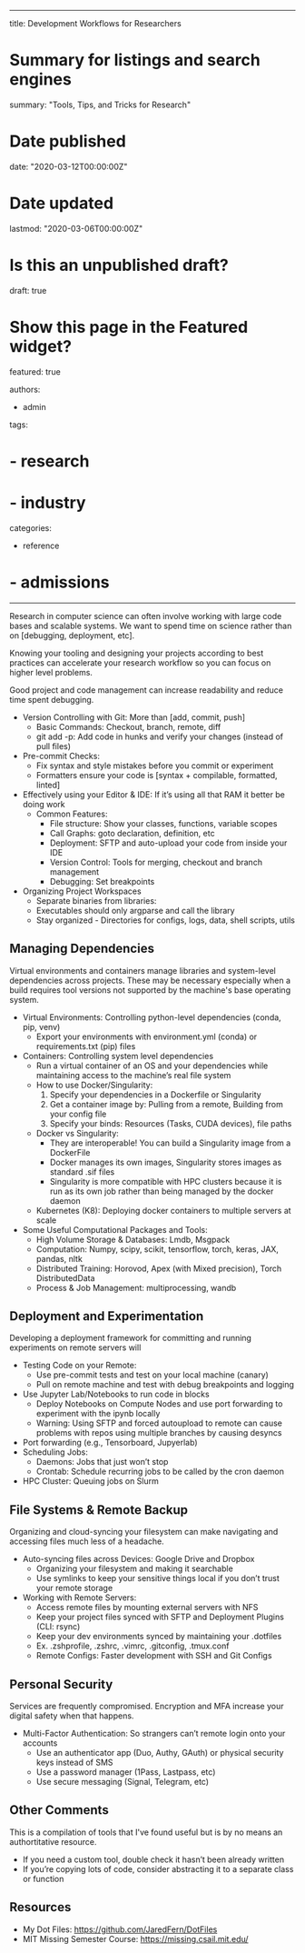 
---
title: Development Workflows for Researchers

# Summary for listings and search engines
summary: "Tools, Tips, and Tricks for Research"

# Date published
date: "2020-03-12T00:00:00Z"

# Date updated
lastmod: "2020-03-06T00:00:00Z"

# Is this an unpublished draft?
draft: true

# Show this page in the Featured widget?
featured: true

authors:
- admin

tags:
# - research
# - industry

categories:
- reference
# - admissions

---
Research in computer science can often involve working with large code bases and scalable systems. We want to spend time on science rather than on [debugging, deployment, etc].

Knowing your tooling and designing your projects according to best practices can accelerate your research workflow so you can focus on higher level problems.

Good project and code management can increase readability and reduce time spent debugging.

* Version Controlling with Git: More than [add, commit, push]
  * Basic Commands: Checkout, branch, remote, diff
  * git add -p: Add code in hunks and verify your changes (instead of pull files)
* Pre-commit Checks:
  * Fix syntax and style mistakes before you commit or experiment
  * Formatters ensure your code is [syntax + compilable, formatted, linted]
* Effectively using your Editor & IDE: If it’s using all that RAM it better be doing work
  * Common Features:
    * File structure: Show your classes, functions, variable scopes
    * Call Graphs: goto declaration, definition, etc
    * Deployment: SFTP and auto-upload your code from inside your IDE
    * Version Control: Tools for merging, checkout and branch management
    * Debugging: Set breakpoints
* Organizing Project Workspaces
  * Separate binaries from libraries:
  * Executables should only argparse and call the library
  * Stay organized - Directories for configs, logs, data, shell scripts, utils

## Managing Dependencies

Virtual environments and containers manage libraries and system-level dependencies across projects. These may be necessary especially when a build requires tool versions not supported by the machine's base operating system.

* Virtual Environments: Controlling python-level dependencies (conda, pip, venv)
  * Export your environments with environment.yml (conda) or requirements.txt (pip) files
* Containers: Controlling system level dependencies
  * Run a virtual container of an OS and your dependencies while maintaining access to the machine’s real file system
  * How to use Docker/Singularity:
    1. Specify your dependencies in a Dockerfile or Singularity
    2. Get a container image by: Pulling from a remote, Building from your config file
    3. Specify your binds: Resources (Tasks, CUDA devices), file paths
  * Docker vs Singularity:
    * They are interoperable! You can build a Singularity image from a DockerFile
    * Docker manages its own images, Singularity stores images as standard .sif files
    * Singularity is more compatible with HPC clusters because it is run as its own job rather than being managed by the docker daemon
  * Kubernetes (K8): Deploying docker containers to multiple servers at scale
* Some Useful Computational Packages and Tools:
  * High Volume Storage & Databases: Lmdb, Msgpack
  * Computation: Numpy, scipy, scikit, tensorflow, torch, keras, JAX, pandas, nltk
  * Distributed Training: Horovod, Apex (with Mixed precision), Torch DistributedData
  * Process & Job Management: multiprocessing, wandb

## Deployment and Experimentation

Developing a deployment framework for committing and running experiments on remote servers will

* Testing Code on your Remote:
  * Use pre-commit tests and test on your local machine (canary)
  * Pull on remote machine and test with debug breakpoints and logging
* Use Jupyter Lab/Notebooks to run code in blocks
  * Deploy Notebooks on Compute Nodes and use port forwarding to experiment with the ipynb locally
  * Warning: Using SFTP and forced autoupload to remote can cause problems with repos using multiple branches by causing desyncs
* Port forwarding (e.g., Tensorboard, Jupyerlab)
* Scheduling Jobs:
  * Daemons: Jobs that just won’t stop
  * Crontab: Schedule recurring jobs to be called by the cron daemon
* HPC Cluster: Queuing jobs on Slurm

## File Systems & Remote Backup

Organizing and cloud-syncing your filesystem can make navigating and accessing files much less of a headache.

* Auto-syncing files across Devices: Google Drive and Dropbox
  * Organizing your filesystem and making it searchable
  * Use symlinks to keep your sensitive things local if you don’t trust your remote storage
* Working with Remote Servers:
  * Access remote files by mounting external servers with NFS
  * Keep your project files synced with SFTP and Deployment Plugins (CLI: rsync)
  * Keep your dev environments synced by maintaining your .dotfiles
  * Ex. .zshprofile, .zshrc, .vimrc, .gitconfig, .tmux.conf
  * Remote Configs: Faster development with SSH and Git Configs

## Personal Security

Services are frequently compromised. Encryption and MFA increase your digital safety when that happens.

* Multi-Factor Authentication: So strangers can’t remote login onto your accounts
  * Use an authenticator app (Duo, Authy, GAuth) or physical security keys instead of SMS
  * Use a password manager (1Pass, Lastpass, etc)
  * Use secure messaging (Signal, Telegram, etc)

## Other Comments

This is a compilation of tools that I've found useful but is by no means an authortitative resource.

* If you need a custom tool, double check it hasn’t been already written
* If you’re copying lots of code, consider abstracting it to a separate class or function

## Resources

* My Dot Files: https://github.com/JaredFern/DotFiles
* MIT Missing Semester Course: https://missing.csail.mit.edu/

